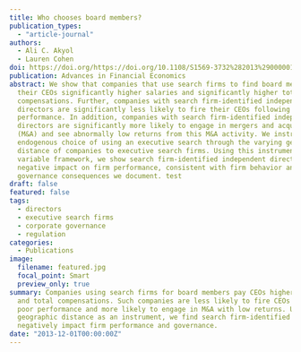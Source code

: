 ```yaml
---
title: Who chooses board members?
publication_types:
  - "article-journal"
authors:
  - Ali C. Akyol
  - Lauren Cohen
doi: https://doi.org/https://doi.org/10.1108/S1569-3732%282013%290000016002
publication: Advances in Financial Economics
abstract: We show that companies that use search firms to find board members pay
  their CEOs significantly higher salaries and significantly higher total
  compensations. Further, companies with search firm-identified independent
  directors are significantly less likely to fire their CEOs following negative
  performance. In addition, companies with search firm-identified independent
  directors are significantly more likely to engage in mergers and acquisitions
  (M&A) and see abnormally low returns from this M&A activity. We instrument the
  endogenous choice of using an executive search through the varying geographic
  distance of companies to executive search firms. Using this instrumental
  variable framework, we show search firm-identified independent directors’
  negative impact on firm performance, consistent with firm behavior and
  governance consequences we document. test
draft: false
featured: false
tags:
  - directors
  - executive search firms
  - corporate governance
  - regulation
categories:
  - Publications
image:
  filename: featured.jpg
  focal_point: Smart
  preview_only: true
summary: Companies using search firms for board members pay CEOs higher salaries
  and total compensations. Such companies are less likely to fire CEOs after
  poor performance and more likely to engage in M&A with low returns. Using
  geographic distance as an instrument, we find search firm-identified directors
  negatively impact firm performance and governance.
date: "2013-12-01T00:00:00Z"
---
```

